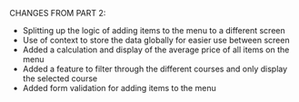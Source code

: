 CHANGES FROM PART 2:

- Splitting up the logic of adding items to the menu to a different screen
- Use of context to store the data globally for easier use between screen
- Added a calculation and display of the average price of all items on the menu
- Added a feature to filter through the different courses and only display the selected course
- Added form validation for adding items to the menu

